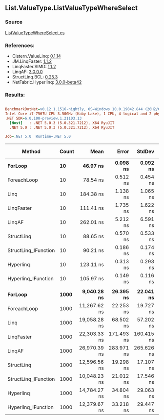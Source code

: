 ﻿## List.ValueType.ListValueTypeWhereSelect

### Source
[ListValueTypeWhereSelect.cs](../LinqBenchmarks/List/ValueType/ListValueTypeWhereSelect.cs)

### References:
- Cistern.ValueLinq: [0.1.14](https://www.nuget.org/packages/Cistern.ValueLinq/0.1.14)
- JM.LinqFaster: [1.1.2](https://www.nuget.org/packages/JM.LinqFaster/1.1.2)
- LinqFaster.SIMD: [1.1.2](https://www.nuget.org/packages/LinqFaster.SIMD/1.0.3)
- LinqAF: [3.0.0.0](https://www.nuget.org/packages/LinqAF/3.0.0.0)
- StructLinq.BCL: [0.25.3](https://www.nuget.org/packages/StructLinq.BCL/0.25.3)
- NetFabric.Hyperlinq: [3.0.0-beta42](https://www.nuget.org/packages/NetFabric.Hyperlinq/3.0.0-beta42)

### Results:
``` ini

BenchmarkDotNet=v0.12.1.1516-nightly, OS=Windows 10.0.19042.844 (20H2/October2020Update)
Intel Core i7-7567U CPU 3.50GHz (Kaby Lake), 1 CPU, 4 logical and 2 physical cores
.NET SDK=6.0.100-preview.1.21103.13
  [Host]   : .NET 5.0.3 (5.0.321.7212), X64 RyuJIT
  .NET 5.0 : .NET 5.0.3 (5.0.321.7212), X64 RyuJIT

Job=.NET 5.0  Runtime=.NET 5.0  

```
|               Method | Count |         Mean |      Error |     StdDev | Ratio | RatioSD |   Gen 0 | Gen 1 | Gen 2 | Allocated |
|--------------------- |------ |-------------:|-----------:|-----------:|------:|--------:|--------:|------:|------:|----------:|
|              **ForLoop** |    **10** |     **46.97 ns** |   **0.098 ns** |   **0.092 ns** |  **1.00** |    **0.00** |       **-** |     **-** |     **-** |         **-** |
|          ForeachLoop |    10 |     78.54 ns |   0.512 ns |   0.454 ns |  1.67 |    0.01 |       - |     - |     - |         - |
|                 Linq |    10 |    184.38 ns |   1.138 ns |   1.065 ns |  3.93 |    0.02 |  0.1798 |     - |     - |     376 B |
|           LinqFaster |    10 |    111.41 ns |   1.735 ns |   1.622 ns |  2.37 |    0.04 |  0.1491 |     - |     - |     312 B |
|               LinqAF |    10 |    262.01 ns |   5.212 ns |   6.591 ns |  5.59 |    0.15 |       - |     - |     - |         - |
|           StructLinq |    10 |     88.65 ns |   0.570 ns |   0.533 ns |  1.89 |    0.01 |  0.0343 |     - |     - |      72 B |
| StructLinq_IFunction |    10 |     90.21 ns |   0.186 ns |   0.174 ns |  1.92 |    0.01 |       - |     - |     - |         - |
|            Hyperlinq |    10 |    123.11 ns |   0.313 ns |   0.293 ns |  2.62 |    0.01 |       - |     - |     - |         - |
|  Hyperlinq_IFunction |    10 |    105.97 ns |   0.149 ns |   0.116 ns |  2.26 |    0.01 |       - |     - |     - |         - |
|                      |       |              |            |            |       |         |         |       |       |           |
|              **ForLoop** |  **1000** |  **9,040.28 ns** |  **26.395 ns** |  **22.041 ns** |  **1.00** |    **0.00** |       **-** |     **-** |     **-** |         **-** |
|          ForeachLoop |  1000 | 11,267.62 ns |  22.253 ns |  19.727 ns |  1.25 |    0.00 |       - |     - |     - |         - |
|                 Linq |  1000 | 19,058.28 ns |  68.502 ns |  57.202 ns |  2.11 |    0.01 |  0.1526 |     - |     - |     376 B |
|           LinqFaster |  1000 | 22,303.33 ns | 171.493 ns | 160.415 ns |  2.47 |    0.02 | 31.2195 |     - |     - |  65,504 B |
|               LinqAF |  1000 | 26,970.39 ns | 283.971 ns | 265.626 ns |  2.98 |    0.03 |       - |     - |     - |         - |
|           StructLinq |  1000 | 12,596.56 ns |  19.298 ns |  17.107 ns |  1.39 |    0.00 |  0.0305 |     - |     - |      72 B |
| StructLinq_IFunction |  1000 | 10,048.23 ns |  21.012 ns |  17.546 ns |  1.11 |    0.00 |       - |     - |     - |         - |
|            Hyperlinq |  1000 | 14,784.27 ns |  34.804 ns |  29.063 ns |  1.64 |    0.01 |       - |     - |     - |         - |
|  Hyperlinq_IFunction |  1000 | 12,379.67 ns |  33.218 ns |  29.447 ns |  1.37 |    0.01 |       - |     - |     - |         - |
